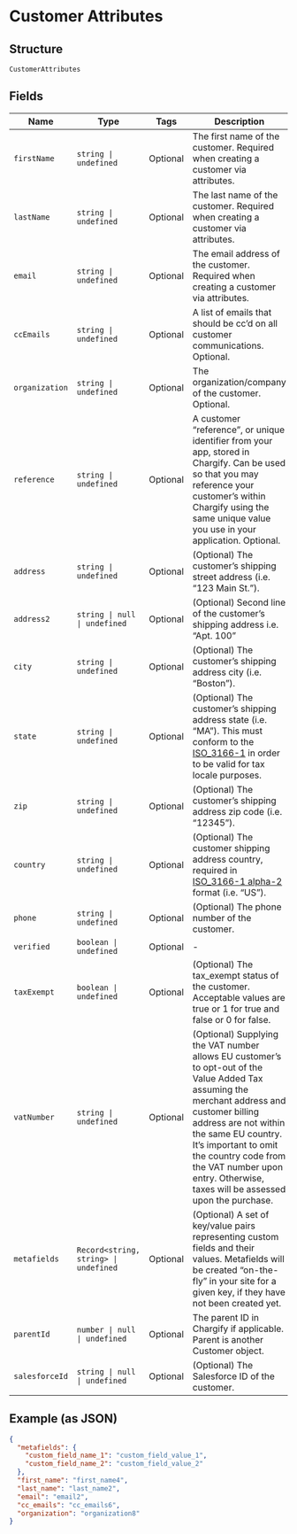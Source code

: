 
# Customer Attributes

## Structure

`CustomerAttributes`

## Fields

| Name | Type | Tags | Description |
|  --- | --- | --- | --- |
| `firstName` | `string \| undefined` | Optional | The first name of the customer. Required when creating a customer via attributes. |
| `lastName` | `string \| undefined` | Optional | The last name of the customer. Required when creating a customer via attributes. |
| `email` | `string \| undefined` | Optional | The email address of the customer. Required when creating a customer via attributes. |
| `ccEmails` | `string \| undefined` | Optional | A list of emails that should be cc’d on all customer communications. Optional. |
| `organization` | `string \| undefined` | Optional | The organization/company of the customer. Optional. |
| `reference` | `string \| undefined` | Optional | A customer “reference”, or unique identifier from your app, stored in Chargify. Can be used so that you may reference your customer’s within Chargify using the same unique value you use in your application. Optional. |
| `address` | `string \| undefined` | Optional | (Optional) The customer’s shipping street address (i.e. “123 Main St.”). |
| `address2` | `string \| null \| undefined` | Optional | (Optional) Second line of the customer’s shipping address i.e. “Apt. 100” |
| `city` | `string \| undefined` | Optional | (Optional) The customer’s shipping address city (i.e. “Boston”). |
| `state` | `string \| undefined` | Optional | (Optional) The customer’s shipping address state (i.e. “MA”). This must conform to the [ISO_3166-1](https://en.wikipedia.org/wiki/ISO_3166-1#Current_codes) in order to be valid for tax locale purposes. |
| `zip` | `string \| undefined` | Optional | (Optional) The customer’s shipping address zip code (i.e. “12345”). |
| `country` | `string \| undefined` | Optional | (Optional) The customer shipping address country, required in [ISO_3166-1 alpha-2](https://en.wikipedia.org/wiki/ISO_3166-1_alpha-2) format (i.e. “US”). |
| `phone` | `string \| undefined` | Optional | (Optional) The phone number of the customer. |
| `verified` | `boolean \| undefined` | Optional | - |
| `taxExempt` | `boolean \| undefined` | Optional | (Optional) The tax_exempt status of the customer. Acceptable values are true or 1 for true and false or 0 for false. |
| `vatNumber` | `string \| undefined` | Optional | (Optional) Supplying the VAT number allows EU customer’s to opt-out of the Value Added Tax assuming the merchant address and customer billing address are not within the same EU country. It’s important to omit the country code from the VAT number upon entry. Otherwise, taxes will be assessed upon the purchase. |
| `metafields` | `Record<string, string> \| undefined` | Optional | (Optional) A set of key/value pairs representing custom fields and their values. Metafields will be created “on-the-fly” in your site for a given key, if they have not been created yet. |
| `parentId` | `number \| null \| undefined` | Optional | The parent ID in Chargify if applicable. Parent is another Customer object. |
| `salesforceId` | `string \| null \| undefined` | Optional | (Optional) The Salesforce ID of the customer. |

## Example (as JSON)

```json
{
  "metafields": {
    "custom_field_name_1": "custom_field_value_1",
    "custom_field_name_2": "custom_field_value_2"
  },
  "first_name": "first_name4",
  "last_name": "last_name2",
  "email": "email2",
  "cc_emails": "cc_emails6",
  "organization": "organization8"
}
```

